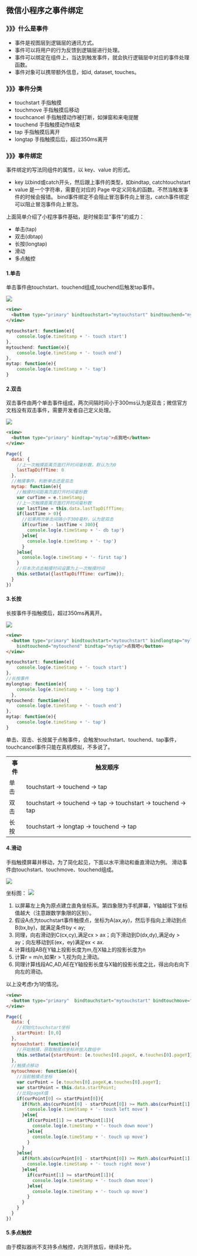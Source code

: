## 微信小程序之事件绑定

### 》》》什么是事件
- 事件是视图层到逻辑层的通讯方式。
- 事件可以将用户的行为反馈到逻辑层进行处理。
- 事件可以绑定在组件上，当达到触发事件，就会执行逻辑层中对应的事件处理函数。
- 事件对象可以携带额外信息，如id, dataset, touches。

### 》》》事件分类
- touchstart    手指触摸
- touchmove     手指触摸后移动
- touchcancel   手指触摸动作被打断，如弹窗和来电提醒
- touchend      手指触摸动作结束
- tap           手指触摸后离开
- longtap       手指触摸后后，超过350ms离开

### 》》》事件绑定

事件绑定的写法同组件的属性，以 key、value 的形式。

- key 以bind或catch开头，然后跟上事件的类型，如bindtap, catchtouchstart
- value 是一个字符串，需要在对应的 Page 中定义同名的函数。不然当触发事件的时候会报错。
bind事件绑定不会阻止冒泡事件向上冒泡，catch事件绑定可以阻止冒泡事件向上冒泡。

上面简单介绍了小程序事件基础，是时候彰显"事件"的威力：
- 单击(tap)
- 双击(dbtap)
- 长按(longtap)
- 滑动
- 多点触控

#### 1.单击
单击事件由touchstart、touchend组成,touchend后触发tap事件。

![](./images/click.gif)

```html
<view>
  <button type="primary" bindtouchstart="mytouchstart" bindtouchend="mytouchend" bindtap="mytap">点我吧</button>
</view>
```

```javascript
mytouchstart: function(e){
    console.log(e.timeStamp + '- touch start')
},
mytouchend: function(e){
    console.log(e.timeStamp + '- touch end')
},
mytap: function(e){
    console.log(e.timeStamp + '- tap')
}
```

#### 2.双击
双击事件由两个单击事件组成，两次间隔时间小于300ms认为是双击；微信官方文档没有双击事件，需要开发者自己定义处理。

![](./images/dbclick.gif)

```html
<view>
  <button type="primary" bindtap="mytap">点我吧</button>
</view>
```

```javascript
Page({
  data: {
    //上一次触摸距离页面打开时间毫秒数，默认为为0
    lastTapDiffTime: 0
  },
  //触摸事件，判断单击还是双击
  mytap: function(e){
    //触摸时间距离页面打开时间毫秒数
    var curTime = e.timeStamp;
    //上一次触摸距离页面打开时间毫秒数
    var lastTime = this.data.lastTapDiffTime;
    if(lastTime > 0){
      //如果两次单击间隔小于300毫秒，认为是双击
      if(curTime - lastTime < 300){
        console.log(e.timeStamp + '- db tap')
      }else{
        console.log(e.timeStamp + '- tap')
      }
    }else{
      console.log(e.timeStamp + '- first tap')
    }
    //将本次点击触摸时间设置为上一次触摸时间
    this.setData({lastTapDiffTime: curTime});
  }
})
```

#### 3.长按
长按事件手指触摸后，超过350ms再离开。

![](./images/longtap.gif)

```html
<view>
  <button type="primary" bindtouchstart="mytouchstart" bindlongtap="mylongtap" 
    bindtouchend="mytouchend" bindtap="mytap">点我吧</button>
</view>
```

```javascript
mytouchstart: function(e){
    console.log(e.timeStamp + '- touch start')
},
//长按事件
mylongtap: function(e){
    console.log(e.timeStamp + '- long tap')
  },
mytouchend: function(e){
    console.log(e.timeStamp + '- touch end')
},
mytap: function(e){
    console.log(e.timeStamp + '- tap')
}
```

单击、双击、长按属于点触事件，会触发touchstart、touchend、tap事件，touchcancel事件只能在真机模拟，不多说了。
<table>
    <tr>
        <th>事件</th>
        <th>触发顺序</th>
    </tr>
    <tr>
      <td>单击</td>  
      <td>touchstart → touchend → tap</td>
    </tr>
    <tr>
      <td>双击</td>  
      <td>touchstart → touchend → tap → touchstart → touchend → tap</td>
    </tr>
    <tr>
      <td>长按</td>  
      <td>touchstart → longtap → touchend → tap</td>
    </tr>
</table>

#### 4.滑动

手指触摸屏幕并移动，为了简化起见，下面以水平滑动和垂直滑动为例。
滑动事件由touchstart、touchmove、touchend组成。

![](./images/shoushi.gif)

坐标图：
![](./images/coor.png)

1. 以屏幕左上角为原点建立直角坐标系。第四象限为手机屏幕，Y轴越往下坐标值越大（注意跟数学象限的区别）。
2. 假设A点为touchstart事件触摸点，坐标为A(ax,ay)，然后手指向上滑动到点B(bx,by)，就满足条件by < ay;
3. 同理，向右滑动到C(cx,cy),满足cx > ax；向下滑动到D(dx,dy),满足dy > ay；向左移动到E(ex，ey)满足ex < ax.
4. 计算线段AB在Y轴上投影长度为m,在X轴上的投影长度为n
5. 计算r = m/n,如果r > 1,视为向上滑动。
6. 同理计算线段AC,AD,AE在Y轴投影长度与X轴的投影长度之比，得出向右向下向左的滑动。

以上没考虑r为1的情况。

```html
<view>
  <button type="primary"  bindtouchstart="mytouchstart" bindtouchmove="mytouchmove">点我吧</button>
</view>
```

```javascript
Page({
  data: {
    //初始化touchstart坐标
    startPoint: [0,0]
  },
  mytouchstart: function(e){
    //开始触摸，获取触摸点坐标并放入数组中
    this.setData({startPoint: [e.touches[0].pageX, e.touches[0].pageY]});
  },
  //触摸点移动
  mytouchmove: function(e){
    //当前触摸点坐标
    var curPoint = [e.touches[0].pageX,e.touches[0].pageY];
    var startPoint = this.data.startPoint;
    //比较pageX值
    if(curPoint[0] <= startPoint[0]){
      if(Math.abs(curPoint[0] - startPoint[0]) >= Math.abs(curPoint[1] - startPoint[1])){
        console.log(e.timeStamp + '- touch left move')
      }else{
        if(curPoint[1] >= startPoint[1]){
          console.log(e.timeStamp + '- touch down move')
        }else{
          console.log(e.timeStamp + '- touch up move')
        }
      }
    }else{
      if(Math.abs(curPoint[0] - startPoint[0]) >= Math.abs(curPoint[1] - startPoint[1])){
        console.log(e.timeStamp + '- touch right move')
      }else{
        if(curPoint[1] >= startPoint[1]){
          console.log(e.timeStamp + '- touch down move')
        }else{
          console.log(e.timeStamp + '- touch up move')
        }
      }
    }
  }
})
```

#### 5.多点触控

由于模拟器尚不支持多点触控，内测开放后，继续补充。
